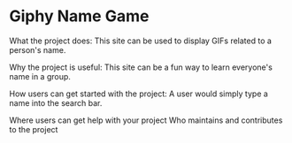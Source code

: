 # Giphy Name Game

What the project does:
This site can be used to display GIFs related to a person's name.

Why the project is useful:
This site can be a fun way to learn everyone's name in a group.

How users can get started with the project:
A user would simply type a name into the search bar.

Where users can get help with your project
Who maintains and contributes to the project